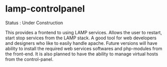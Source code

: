 lamp-controlpanel
=================

Status : Under Construction

This provides a frontend to using LAMP services. Allows the user to restart, start stop services from the LAMP stack. A good tool for web developers and designers who like to easily handle apache.
Future versions will have ability to install the required web services softwares and php-modules from the front-end. It is also planned to have the ability to manage virtual hosts from the control-panel.
